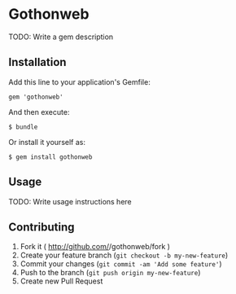 # Gothonweb

TODO: Write a gem description

## Installation

Add this line to your application's Gemfile:

    gem 'gothonweb'

And then execute:

    $ bundle

Or install it yourself as:

    $ gem install gothonweb

## Usage

TODO: Write usage instructions here

## Contributing

1. Fork it ( http://github.com/<my-github-username>/gothonweb/fork )
2. Create your feature branch (`git checkout -b my-new-feature`)
3. Commit your changes (`git commit -am 'Add some feature'`)
4. Push to the branch (`git push origin my-new-feature`)
5. Create new Pull Request
